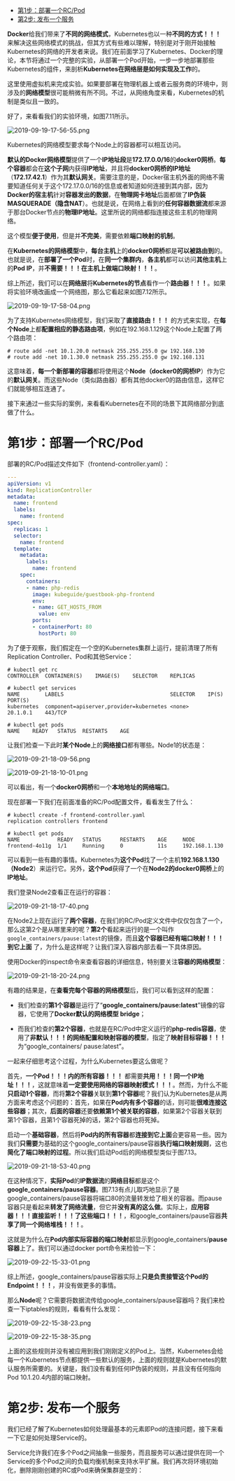 
<!-- @import "[TOC]" {cmd="toc" depthFrom=1 depthTo=6 orderedList=false} -->

<!-- code_chunk_output -->

- [第1步：部署一个RC/Pod](#第1步部署一个rcpod)
- [第2步: 发布一个服务](#第2步-发布一个服务)

<!-- /code_chunk_output -->

**Docker**给我们带来了**不同的网络模式**，Kubernetes也以一种**不同的方式！！！** 来解决这些网络模式的挑战，但其方式有些难以理解，特别是对于刚开始接触Kubernetes的网络的开发者来说。我们在前面学习了Kubernetes、Docker的理论，本节将通过一个完整的实验，从部署一个Pod开始，一步一步地部署那些Kubernetes的组件，来剖析**Kubernetes在网络层是如何实现及工作**的。

这里使用虚拟机来完成实验。如果要部署在物理机器上或者云服务商的环境中，则涉及的**网络模型**很可能稍微有所不同。不过，从网络角度来看，Kubernetes的机制是类似且一致的。

好了，来看看我们的实验环境，如图7.11所示。

![2019-09-19-17-56-55.png](./images/2019-09-19-17-56-55.png)

Kubernetes的网络模型要求每个Node上的容器都可以相互访问。

**默认的Docker网络模型**提供了一个**IP地址段**是**172.17.0.0/16**的**docker0网桥**。**每个容器**都会在**这个子网**内获得**IP地址**，并且将**docker0网桥的IP地址**（**172.17.42.1**）作为其**默认网关**。需要注意的是，Docker宿主机外面的网络不需要知道任何关于这个172.17.0.0/16的信息或者知道如何连接到其内部，因为**Docker的宿主机**针对**容器发出的数据**，在**物理网卡地址**后面都做了**IP伪装MASQUERADE（隐含NAT**）。也就是说，在网络上看到的**任何容器数据流**都来源于那台Docker节点的**物理IP地址**。这里所说的网络都指连接这些主机的物理网络。

这个模型**便于使用**，但是并**不完美**，需要依赖**端口映射的机制**。

在**Kubernetes的网络模型**中，**每台主机**上的**docker0网桥**都是**可以被路由到**的。也就是说，在**部署了一个Pod**时，在**同一个集群内**，**各主机**都可以访问**其他主机**上的**Pod IP**，并**不需要！！！在主机上做端口映射！！！**。

综上所述，我们可以在**网络层**将**Kubernetes的节点**看作一个**路由器！！！**。如果将实验环境改画成一个网络图，那么它看起来如图7.12所示。

![2019-09-19-17-58-04.png](./images/2019-09-19-17-58-04.png)

为了支持Kubernetes网络模型，我们采取了**直接路由！！！** 的方式来实现，在**每个Node**上都**配置相应的静态路由项**，例如在192.168.1.129这个Node上配置了两个路由项：

```
# route add -net 10.1.20.0 netmask 255.255.255.0 gw 192.168.130
# route add -net 10.1.30.0 netmask 255.255.255.0 gw 192.168.131
```

这意味着，**每一个新部署的容器**都将使用这个**Node（docker0的网桥IP**）作为它的**默认网关**。而这些Node（类似路由器）都有其他docker0的路由信息，这样它们就能够相互连通了。

接下来通过一些实际的案例，来看看Kubernetes在不同的场景下其网络部分到底做了什么。

# 第1步：部署一个RC/Pod

部署的RC/Pod描述文件如下（frontend-controller.yaml）：

```yaml
---
apiVersion: v1
kind: ReplicationController
metadata:
  name: frontend
  labels:
    name: frontend
spec:
  replicas: 1
  selector:
    name: frontend
  template:
    metadata:
      labels:
        name: frontend
    spec:
      containers:
      - name: php-redis
        image: kubeguide/guestbook-php-frontend
        env:
        - name: GET_HOSTS_FROM
          value: env
        ports:
        - containerPort: 80
          hostPort: 80
```

为了便于观察，我们假定在一个空的Kubernetes集群上运行，提前清理了所有Replication Controller、Pod和其他Service：

```
# kubectl get rc
CONTROLLER  CONTAINER(S)    IMAGE(S)    SELECTOR    REPLICAS

# kubectl get services
NAME        LABELS                                  SELECTOR    IP(S)   PORT(S)
kubernetes  component=apiserver,provider=kubernetes <none>      20.1.0.1    443/TCP

# kubectl get pods
NAME    READY   STATUS  RESTARTS    AGE
```

让我们检查一下此时**某个Node**上的**网络接口**都有哪些。Node1的状态是：

![2019-09-21-18-09-56.png](./images/2019-09-21-18-09-56.png)

![2019-09-21-18-10-01.png](./images/2019-09-21-18-10-01.png)

可以看出，有一个**docker0网桥**和一个**本地地址的网络端口**。

现在部署一下我们在前面准备的RC/Pod配置文件，看看发生了什么：

```
# kubectl create -f frontend-controller.yaml
replication controllers frontend

# kubectl get pods
NAME            READY   STATUS      RESTARTS    AGE     NODE
frontend-4o11g  1/1     Running     0           11s     192.168.1.130
```

可以看到一些有趣的事情。Kubernetes为**这个Pod**找了一个主机**192.168.1.130（Node2**）来运行它。另外，**这个Pod**获得了一个在**Node2的docker0网桥**上的**IP地址**。

我们登录Node2查看正在运行的容器：

![2019-09-21-18-17-40.png](./images/2019-09-21-18-17-40.png)

在Node2上现在运行了**两个容器**，在我们的RC/Pod定义文件中仅仅包含了一个，那么这第2个是从哪里来的呢？**第2个**看起来运行的是一个叫作`google_containers/pause:latest`的镜像，而且**这个容器已经有端口映射！！！到它上面** 了，为什么是这样呢？让我们深入容器内部去看一下具体原因。

使用Docker的inspect命令来查看容器的详细信息，特别要关注**容器的网络模型**：

![2019-09-21-18-20-24.png](./images/2019-09-21-18-20-24.png)

有趣的结果是，在**查看完每个容器的网络模型**后，我们可以看到这样的配置：

* 我们检查的**第1个容器**是运行了“**google\_containers/pause:latest**”镜像的容器，它使用了**Docker默认的网络模型 bridge**；

* 而我们检查的**第2个容器**，也就是在RC/Pod中定义运行的**php\-redis容器**，使用了**非默认！！！的网络配置和映射容器的模型**，指定了**映射目标容器！！！** 为“google\_containers/ pause:latest”。

一起来仔细思考这个过程，为什么Kubernetes要这么做呢？

首先，**一个Pod！！！内的所有容器！！！** 都需要**共用！！！同一个IP地址！！！**，这就意味着**一定要使用网络的容器映射模式！！！**。然而，为什么不能**只启动1个容器**，而将**第2个容器**关联到**第1个容器**呢？我们认为Kubernetes是从两方面来考虑这个问题的：首先，如果在**Pod内有多个容器**的话，则可能**很难连接这些容器**；其次，**后面的容器**还要**依赖第1个被关联的容器**，如果第2个容器关联到第1个容器，且第1个容器死掉的话，第2个容器也将死掉。

启动一个**基础容器**，然后将**Pod内的所有容器**都**连接到它上面**会更容易一些。因为我们**只需要**为基础的这个google\_containers/pause容器**执行端口映射规则**，这也**简化了端口映射的过程**。所以我们启动Pod后的网络模型类似于图7.13。

![2019-09-21-18-53-40.png](./images/2019-09-21-18-53-40.png)

在这种情况下，**实际Pod**的**IP数据流**的**网络目标**都是这个**google\_containers/pause容器**。图7.13有点儿取巧地显示了是google_containers/pause容器将端口80的流量转发给了相关的容器。而pause容器只是看起来**转发了网络流量**，但它并**没有真的这么做**。实际上，**应用容器！！！直接监听！！！了这些端口！！！**，和google_containers/pause容器**共享了同一个网络堆栈！！！**。

这就是为什么在**Pod内部实际容器的端口映射**都显示到google\_containers/**pause容器**上了。我们可以通过docker port命令来检验一下：

![2019-09-22-15-33-01.png](./images/2019-09-22-15-33-01.png)

综上所述，google\_containers/pause容器实际上**只是负责接管这个Pod的Endpoint！！！**，并没有做更多的事情。

那么**Node**呢？它需要将数据流传给google\_containers/pause容器吗？我们来检查一下iptables的规则，看看有什么发现：

![2019-09-22-15-38-23.png](./images/2019-09-22-15-38-23.png)

![2019-09-22-15-38-35.png](./images/2019-09-22-15-38-35.png)

上面的这些规则并没有被应用到我们刚刚定义的Pod上。当然，Kubernetes会给每一个Kubernetes节点都提供一些默认的服务，上面的规则就是Kubernetes的默认服务所需要的。关键是，我们没有看到任何IP伪装的规则，并且没有任何指向Pod 10.1.20.4内部的端口映射。

# 第2步: 发布一个服务

我们已经了解了Kubernetes如何处理最基本的元素即Pod的连接问题，接下来看一下它是如何处理Service的。

Service允许我们在多个Pod之间抽象一些服务，而且服务可以通过提供在同一个Service的多个Pod之间的负载均衡机制来支持水平扩展。我们再次将环境初始化，删除刚刚创建的RC或Pod来确保集群是空的：